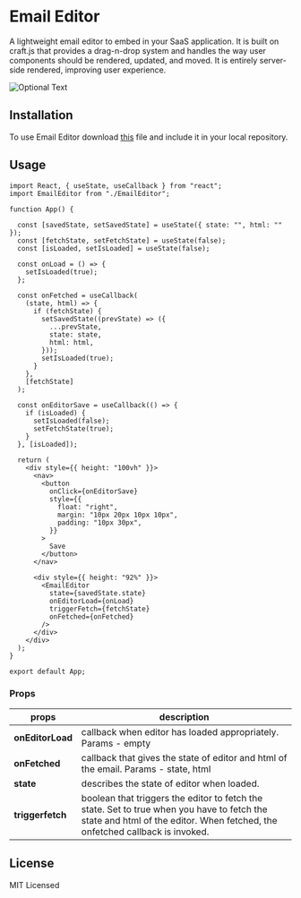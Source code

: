 # Email Editor

A lightweight email editor to embed in your SaaS application. It is built on craft.js that provides a drag-n-drop system and handles the way user components should be rendered, updated, and moved. It is entirely server-side rendered, improving user experience.

![Optional Text](../main/public/email_template.png)

## Installation

To use Email Editor download [this](https://gist.github.com/priyansh-ravenapp/8357c2ca8a24e26ba87ab5dbaaef69cb.js) file and include it in your local repository.

## Usage

```
import React, { useState, useCallback } from "react";
import EmailEditor from "./EmailEditor";

function App() {

  const [savedState, setSavedState] = useState({ state: "", html: "" });
  const [fetchState, setFetchState] = useState(false);
  const [isLoaded, setIsLoaded] = useState(false);

  const onLoad = () => {
    setIsLoaded(true);
  };

  const onFetched = useCallback(
    (state, html) => {
      if (fetchState) {
        setSavedState((prevState) => ({
          ...prevState,
          state: state,
          html: html,
        }));
        setIsLoaded(true);
      }
    },
    [fetchState]
  );

  const onEditorSave = useCallback(() => {
    if (isLoaded) {
      setIsLoaded(false);
      setFetchState(true);
    }
  }, [isLoaded]);

  return (
    <div style={{ height: "100vh" }}>
      <nav>
        <button
          onClick={onEditorSave}
          style={{
            float: "right",
            margin: "10px 20px 10px 10px",
            padding: "10px 30px",
          }}
        >
          Save
        </button>
      </nav>

      <div style={{ height: "92%" }}>
        <EmailEditor
          state={savedState.state}
          onEditorLoad={onLoad}
          triggerFetch={fetchState}
          onFetched={onFetched}
        />
      </div>
    </div>
  );
}

export default App;

```

### Props

| **props**        | **description**                                                                                                                                                            |
| ---------------- | -------------------------------------------------------------------------------------------------------------------------------------------------------------------------- |
| **onEditorLoad** | callback when editor has loaded appropriately. Params - empty                                                                                                              |
| **onFetched**    | callback that gives the state of editor and html of the email. Params - state, html                                                                                        |
| **state**        | describes the state of editor when loaded.                                                                                                                                 |
| **triggerfetch** | boolean that triggers the editor to fetch the state. Set to true when you have to fetch the state and html of the editor. When fetched, the onfetched callback is invoked. |

## License

MIT Licensed
